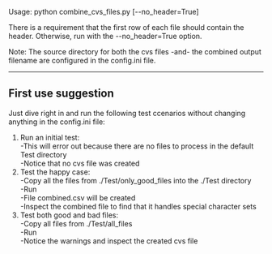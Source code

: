 Usage: python combine_cvs_files.py [--no_header=True]

There is a requirement that the first row of each file should contain the header. Otherwise, run with the --no_header=True option.

Note: The source directory for both the cvs files -and- the combined output filename are configured in the config.ini file.

--------------------
First use suggestion
--------------------
Just dive right in and run the following test ccenarios without changing anything in the config.ini file:
1. Run an initial test:<br/>
    -This will error out because there are no files to process in the default Test directory<br/>
    -Notice that no cvs file was created<br/>
3. Test the happy case:  
    -Copy all the files from ./Test/only_good_files into the ./Test directory  
    -Run  
    -File combined.csv will be created  
    -Inspect the combined file to find that it handles special character sets  
3. Test both good and bad files:  
    -Copy all files from ./Test/all_files  
    -Run  
    -Notice the warnings and inspect the created cvs file
